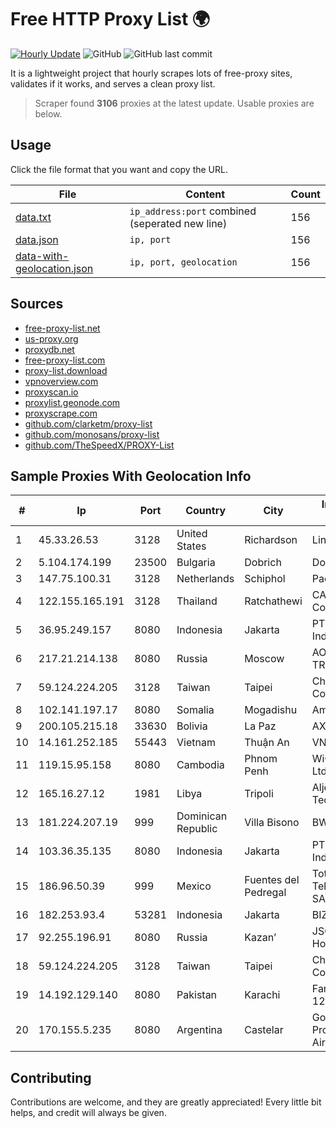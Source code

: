 
# Free HTTP Proxy List 🌍

[![Hourly Update](https://github.com/mertguvencli/http-proxy-list/actions/workflows/main.yml/badge.svg?branch=main)](https://github.com/mertguvencli/http-proxy-list/actions/workflows/main.yml)
![GitHub](https://img.shields.io/github/license/mertguvencli/http-proxy-list)
![GitHub last commit](https://img.shields.io/github/last-commit/mertguvencli/http-proxy-list)

It is a lightweight project that hourly scrapes lots of free-proxy sites, validates if it works, and serves a clean proxy list.


> Scraper found **3106** proxies at the latest update. Usable proxies are below.

## Usage

Click the file format that you want and copy the URL.


|File|Content|Count|
|----|-------|-----|
|[data.txt](https://raw.githubusercontent.com/mertguvencli/http-proxy-list/main/proxy-list/data.txt)|`ip_address:port` combined (seperated new line)|156|
|[data.json](https://raw.githubusercontent.com/mertguvencli/http-proxy-list/main/proxy-list/data.json)|`ip, port`|156|
|[data-with-geolocation.json](https://raw.githubusercontent.com/mertguvencli/http-proxy-list/main/proxy-list/data-with-geolocation.json)|`ip, port, geolocation`|156|

## Sources

* [free-proxy-list.net](https://free-proxy-list.net)
* [us-proxy.org](https://www.us-proxy.org)
* [proxydb.net](http://proxydb.net)
* [free-proxy-list.com](https://free-proxy-list.com/?page=&port=&type%5B%5D=http&type%5B%5D=https&up_time=0&search=Search)
* [proxy-list.download](https://www.proxy-list.download/HTTP)
* [vpnoverview.com](https://vpnoverview.com/privacy/anonymous-browsing/free-proxy-servers)
* [proxyscan.io](https://www.proxyscan.io)
* [proxylist.geonode.com](https://proxylist.geonode.com/api/proxy-list?limit=300&page=1&sort_by=lastChecked&sort_type=desc&protocols=http,https)
* [proxyscrape.com](https://api.proxyscrape.com/v2/?request=displayproxies&protocol=http&timeout=10000&country=all&ssl=all&anonymity=all)
* [github.com/clarketm/proxy-list](https://raw.githubusercontent.com/clarketm/proxy-list/master/proxy-list-raw.txt)
* [github.com/monosans/proxy-list](https://raw.githubusercontent.com/monosans/proxy-list/main/proxies/http.txt)
* [github.com/TheSpeedX/PROXY-List](https://raw.githubusercontent.com/TheSpeedX/PROXY-List/master/http.txt)


## Sample Proxies With Geolocation Info

|#|Ip|Port|Country|City|Internet Service Provider|
|-|--|----|-------|----|-------------------------|
|1|45.33.26.53|3128|United States|Richardson|Linode, LLC|
|2|5.104.174.199|23500|Bulgaria|Dobrich|DobrudjaCable Ltd.|
|3|147.75.100.31|3128|Netherlands|Schiphol|Packet Host, Inc.|
|4|122.155.165.191|3128|Thailand|Ratchathewi|CAT Telecom Public Company Limited|
|5|36.95.249.157|8080|Indonesia|Jakarta|PT. Telekomunikasi Indonesia|
|6|217.21.214.138|8080|Russia|Moscow|AO TRANSTELECOM|
|7|59.124.224.205|3128|Taiwan|Taipei|Chunghwa Telecom Co., Ltd.|
|8|102.141.197.17|8080|Somalia|Mogadishu|Amtel LTD|
|9|200.105.215.18|33630|Bolivia|La Paz|AXS Bolivia S. A.|
|10|14.161.252.185|55443|Vietnam|Thuận An|VNPT|
|11|119.15.95.158|8080|Cambodia|Phnom Penh|WiCAM Corporation Ltd|
|12|165.16.27.12|1981|Libya|Tripoli|Aljeel Aljadeed For Technology|
|13|181.224.207.19|999|Dominican Republic|Villa Bisono|BW TELECOM|
|14|103.36.35.135|8080|Indonesia|Jakarta|PT Mora Telematika Indonesia|
|15|186.96.50.39|999|Mexico|Fuentes del Pedregal|Total Play Telecomunicaciones SA De CV|
|16|182.253.93.4|53281|Indonesia|Jakarta|BIZNET|
|17|92.255.196.91|8080|Russia|Kazan’|JSC "ER-Telecom Holding"|
|18|59.124.224.205|3128|Taiwan|Taipei|Chunghwa Telecom Co., Ltd.|
|19|14.192.129.140|8080|Pakistan|Karachi|Fariya Networks 129|
|20|170.155.5.235|8080|Argentina|Castelar|Gobernacion de la Provincia de Buenos Aires|



## Contributing

Contributions are welcome, and they are greatly appreciated! Every
little bit helps, and credit will always be given.

